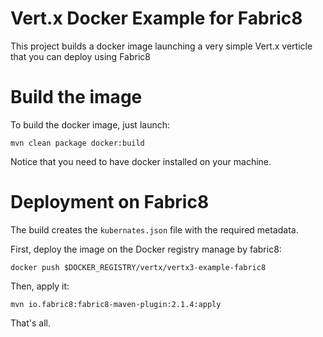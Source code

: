 # Vert.x Docker Example for Fabric8

This project builds a docker image launching a very simple Vert.x verticle that you can deploy using Fabric8
 
# Build the image

To build the docker image, just launch:

```
mvn clean package docker:build
```

Notice that you need to have docker installed on your machine.

# Deployment on Fabric8

The build creates the `kubernates.json` file with the required metadata.

First, deploy the image on the Docker registry manage by fabric8:

`docker push $DOCKER_REGISTRY/vertx/vertx3-example-fabric8`

Then, apply it:

`mvn io.fabric8:fabric8-maven-plugin:2.1.4:apply`

That's all.
